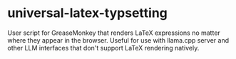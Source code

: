 # universal-latex-typsetting
User script for GreaseMonkey that renders LaTeX expressions no matter where they appear in the browser. Useful for use with llama.cpp server and other LLM interfaces that don't support LaTeX rendering natively.
